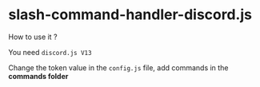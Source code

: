 # slash-command-handler-discord.js

How to use it ?

You need `discord.js V13`

Change the token value in the `config.js` file, add commands in the **commands folder**
